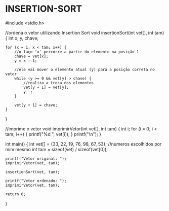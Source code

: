 # INSERTION-SORT
#include <stdio.h>

//ordena o vetor utilizando Insertion Sort
void insertionSort(int vet[], int tam) {
    int x, y, chave;

    for (x = 1; x < tam; x++) {
        //o laço 'x' percorre a partir do elemento na posição 1
		chave = vet[x];
        y = x - 1;
        
		//ele vai mover o elemento atual (y) para a posição correta no vetor 
        while (y >= 0 && vet[y] > chave) {
            //realiza a troca dos elementos
			vet[y + 1] = vet[y];
            y--;
        }

        vet[y + 1] = chave;
    }
}

//imprime o vetor
void imprimirVetor(int vet[], int tam) {
    int i;
    for (i = 0; i < tam; i++) {
        printf("%d ", vet[i]);
    }
    printf("\n");
}

int main() {
    int vet[] = {33, 22, 19, 76, 98, 67, 53}; //numeros escolhidos por mim mesmo
    int tam = sizeof(vet) / sizeof(vet[0]);

    printf("Vetor original: ");
    imprimirVetor(vet, tam);

    insertionSort(vet, tam);

    printf("Vetor ordenado: ");
    imprimirVetor(vet, tam);

    return 0;
}
